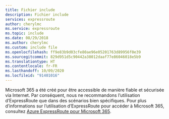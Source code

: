 ```yaml
---
title: Fichier include
description: Fichier include
services: expressroute
author: cherylmc
ms.service: expressroute
ms.topic: include
ms.date: 08/29/2018
ms.author: cherylmc
ms.custom: include file
ms.openlocfilehash: ff9e83b9d03cfe80ae96e05201763d89956f0e39
ms.sourcegitcommit: 829d951d5c90442a38012daaf77e86046018e5b9
ms.translationtype: HT
ms.contentlocale: fr-FR
ms.lasthandoff: 10/09/2020
ms.locfileid: "91401016"
---
```

Microsoft 365 a été créé pour être accessible de manière fiable et sécurisée via Internet. Par conséquent, nous ne recommandons l’utilisation d’ExpressRoute que dans des scénarios bien spécifiques. Pour plus d’informations sur l’utilisation d’ExpressRoute pour accéder à Microsoft 365, consultez [Azure ExpressRoute pour Microsoft 365](/microsoft-365/enterprise/azure-expressroute).